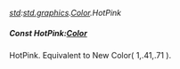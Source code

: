 _[std](../../modules/std/std-module.md):[std.graphics](../../modules/std/std-graphics.md).[Color](../../modules/std/std-graphics-color.md).HotPink_
##### Const HotPink:[Color](../../modules/std/std-graphics-color.md)
HotPink. Equivalent to New Color( 1,.41,.71 ).

